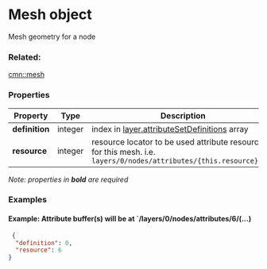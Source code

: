 # Mesh object

Mesh geometry for a node

### Related:

[cmn::mesh](mesh.cmn.md)
### Properties

| Property | Type | Description |
| --- | --- | --- |
| **definition** | integer | index in [layer.attributeSetDefinitions](layer.md) array |
| **resource** | integer | resource locator to be used attribute resources for this mesh. i.e. `layers/0/nodes/attributes/{this.resource}/...` |

*Note: properties in **bold** are required*

### Examples 

#### Example: Attribute buffer(s) will be at `/layers/0/nodes/attributes/6/(...) 

```json
 {
  "definition": 0,
  "resource": 6
} 
```

